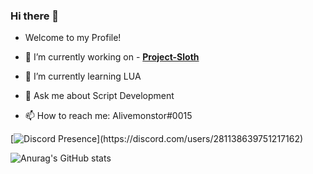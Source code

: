 ### Hi there 👋

- Welcome to my Profile!

- 🔭 I’m currently working on - <a href="https://github.com/Project-Sloth">**Project-Sloth**</a>
- 🌱 I’m currently learning LUA
- 💬 Ask me about Script Development
- 📫 How to reach me: Alivemonstor#0015

[![Discord Presence](https://lanyard-profile-readme.vercel.app/api/94490510688792576theme=light&bg=809ecf&animated=false&hideDiscrim=true&borderRadius=30px&idleMessage=Probably%20doing%20something%20else...)](https://discord.com/users/281138639751217162)


![Anurag's GitHub stats](https://github-readme-stats.vercel.app/api?username=Alivemonstor&show_icons=true&theme=tokyonight)
